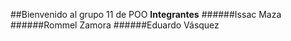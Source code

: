 ##Bienvenido al grupo 11 de POO
**Integrantes**
######Issac Maza
######Rommel Zamora
######Eduardo Vásquez
